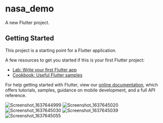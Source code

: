 # nasa_demo

A new Flutter project.

## Getting Started

This project is a starting point for a Flutter application.

A few resources to get you started if this is your first Flutter project:

- [Lab: Write your first Flutter app](https://flutter.dev/docs/get-started/codelab)
- [Cookbook: Useful Flutter samples](https://flutter.dev/docs/cookbook)

For help getting started with Flutter, view our
[online documentation](https://flutter.dev/docs), which offers tutorials,
samples, guidance on mobile development, and a full API reference.

![Screenshot_1637644999](https://user-images.githubusercontent.com/68896404/142975509-88c249c1-da8e-44b3-b386-9fccc89b3bf1.png)
![Screenshot_1637645020](https://user-images.githubusercontent.com/68896404/142975518-2a0a0690-6f25-4c73-b05d-6e18837c22c5.png)
![Screenshot_1637645030](https://user-images.githubusercontent.com/68896404/142975527-6b1df5f8-91d6-4e55-bbea-67cc43f36fab.png)
![Screenshot_1637645039](https://user-images.githubusercontent.com/68896404/142975533-94eb58cd-186a-42f5-a30f-2b0a7a95a4c9.png)
![Screenshot_1637645055](https://user-images.githubusercontent.com/68896404/142975541-13376bb7-e739-429c-b2a4-b8e078315984.png)
